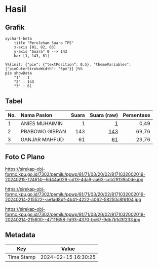# Hasil

## Grafik

```mermaid
xychart-beta
    title "Perolehan Suara TPS"
    x-axis [01, 02, 03]
    y-axis "Suara" 0 --> 143
    bar [1, 143, 61]
```

```mermaid
%%{init: {"pie": {"textPosition": 0.5}, "themeVariables": {"pieOuterStrokeWidth": "5px"}} }%%
pie showData
    "1" : 1
    "2" : 143
    "3" : 61
```

## Tabel

| No. | Nama Paslon    | Suara | Suara (raw) | Persentase |
|:--- |:-------------- | -----:| -----------:| ----------:|
| 1   | ANIES MUHAIMIN | 1     | [1][p-1]    | 0,49       |
| 2   | PRABOWO GIBRAN | 143   | [143][p-2]  | 69,76      |
| 3   | GANJAR MAHFUD  | 61    | [61][p-3]   | 29,76      |


[p-1]: https://github.com/gigit-pemilu/pemilu-2024-81-maluku/blob/main/pilpres/hitung-suara/sub/81-maluku/sub/71-kota-ambon/sub/03-baguala/sub/2002-halong/sub/019-tps/sub/paslon-1.txt
[p-2]: https://github.com/gigit-pemilu/pemilu-2024-81-maluku/blob/main/pilpres/hitung-suara/sub/81-maluku/sub/71-kota-ambon/sub/03-baguala/sub/2002-halong/sub/019-tps/sub/paslon-2.txt
[p-3]: https://github.com/gigit-pemilu/pemilu-2024-81-maluku/blob/main/pilpres/hitung-suara/sub/81-maluku/sub/71-kota-ambon/sub/03-baguala/sub/2002-halong/sub/019-tps/sub/paslon-3.txt

## Foto C Plano

https://sirekap-obj-formc.kpu.go.id/7302/pemilu/ppwp/81/71/03/20/02/8171032002019-20240215-124614--6d44a029-cd13-4da9-aa63-ccb29139a0de.jpg

https://sirekap-obj-formc.kpu.go.id/7302/pemilu/ppwp/81/71/03/20/02/8171032002019-20240214-215522--ae1ad8df-4b41-4222-a062-58250c8f6104.jpg

https://sirekap-obj-formc.kpu.go.id/7302/pemilu/ppwp/81/71/03/20/02/8171032002019-20240214-215600--47111658-fd93-4370-bc67-9db7b1d3f233.jpg


## Metadata

| Key        | Value               |
| ---------- | ------------------- |
| Time Stamp | 2024-02-15 16:30:25 |



